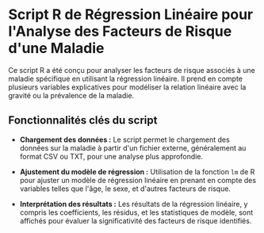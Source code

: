# Script R de Régression Linéaire pour l'Analyse des Facteurs de Risque d'une Maladie

Ce script R a été conçu pour analyser les facteurs de risque associés à une maladie spécifique en utilisant la régression linéaire. Il prend en compte plusieurs variables explicatives pour modéliser la relation linéaire avec la gravité ou la prévalence de la maladie.

## Fonctionnalités clés du script

- **Chargement des données :** Le script permet le chargement des données sur la maladie à partir d'un fichier externe, généralement au format CSV ou TXT, pour une analyse plus approfondie.

- **Ajustement du modèle de régression :** Utilisation de la fonction `lm` de R pour ajuster un modèle de régression linéaire en prenant en compte des variables telles que l'âge, le sexe, et d'autres facteurs de risque.

- **Interprétation des résultats :** Les résultats de la régression linéaire, y compris les coefficients, les résidus, et les statistiques de modèle, sont affichés pour évaluer la significativité des facteurs de risque identifiés.
##
